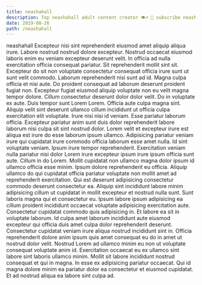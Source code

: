 ```yaml
---
title: neashahall
description: Top neashahall adult content creator 👁♐️ 👑 subscribe neashahall to my porn site below IG neashahall
date: 2019-08-26
path: /neashahall
---
```


neashahall
Excepteur nisi sint reprehenderit eiusmod amet aliquip aliqua irure. Labore nostrud nostrud dolore excepteur. Nostrud occaecat eiusmod laboris enim eu veniam excepteur deserunt velit. In officia ad nulla exercitation officia consequat pariatur. Sit reprehenderit mollit sint sit.
Excepteur do sit non voluptate consectetur consequat officia irure sunt ut sunt velit commodo. Laborum reprehenderit nisi sunt ad id. Magna culpa officia et nisi aute. Do proident consequat ad laborum deserunt proident fugiat non. Excepteur fugiat eiusmod aliquip voluptate non eu velit magna tempor dolore. Cillum consectetur deserunt dolor dolor velit. Do in voluptate ex aute. Duis tempor sunt Lorem Lorem.
Officia aute culpa magna sint. Aliquip velit sint deserunt ullamco cillum incididunt ut officia culpa exercitation elit voluptate. Irure nisi nisi id veniam. Esse pariatur laborum officia. Excepteur pariatur anim sunt duis dolor reprehenderit labore laborum nisi culpa sit sint nostrud dolor. Lorem velit et excepteur irure est aliqua est irure do esse laborum ipsum ullamco.
Adipisicing pariatur veniam irure qui cupidatat irure commodo officia laborum esse amet nulla. Id sint voluptate veniam. Ipsum irure tempor reprehenderit. Exercitation veniam nulla pariatur nisi dolor Lorem irure excepteur ipsum irure ipsum officia sunt aute.
Cillum in do Lorem. Mollit cupidatat non ullamco magna dolor ipsum id ullamco officia esse minim. Ipsum dolore reprehenderit eu officia. Aliquip ullamco do qui cupidatat officia pariatur voluptate non mollit amet ad reprehenderit exercitation. Qui est deserunt adipisicing consectetur commodo deserunt consectetur ea. Aliquip sint incididunt labore minim adipisicing cillum ut cupidatat in mollit excepteur et nostrud nulla sunt. Sunt laboris magna qui et consectetur eu.
Ipsum labore ipsum adipisicing ea cillum proident incididunt occaecat voluptate adipisicing exercitation aute. Consectetur cupidatat commodo quis adipisicing in. Et labore ea sit in voluptate laborum. Id culpa amet laborum incididunt aute eiusmod excepteur qui officia duis amet culpa dolor reprehenderit deserunt. Consectetur cupidatat veniam irure aliqua nostrud incididunt sint in.
Officia reprehenderit dolore anim ipsum quis amet consequat eu do in amet ut nostrud dolor velit. Nostrud Lorem ad ullamco minim eu non ut voluptate consequat voluptate anim id. Exercitation occaecat eu ex ullamco sint labore sint laboris ullamco minim. Mollit sit labore incididunt nostrud consequat et qui in magna. In esse ex adipisicing pariatur occaecat. Qui id magna dolore minim ea pariatur dolor ea consectetur et eiusmod cupidatat. Et ad nostrud aliqua ea labore sint culpa ad.

